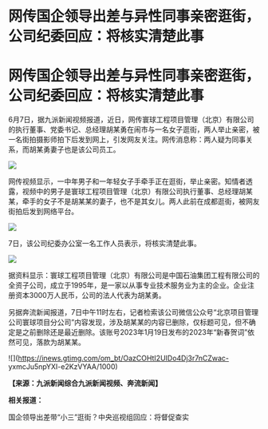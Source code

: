 # 网传国企领导出差与异性同事亲密逛街，公司纪委回应：将核实清楚此事

# 网传国企领导出差与异性同事亲密逛街，公司纪委回应：将核实清楚此事

6月7日，据九派新闻视频报道，近日，网传寰球工程项目管理（北京）有限公司的执行董事、党委书记、总经理胡某勇在闹市与一名女子逛街，两人举止亲密，被一名街拍摄影师拍下后发到网上，引发网友关注。网传消息称：两人疑为同事关系，而胡某勇妻子也是该公司员工。

![](https://inews.gtimg.com/om_bt/O6XRTYTIjEkYYGHuyDHCtDu1KBKZtDWv47Kbbf_uo79UwAA/1000)

网传视频显示，一中年男子和一年轻女子手牵手正在逛街，举止亲密。知情者透露，视频中的男子是寰球工程项目管理（北京）有限公司执行董事、总经理胡某某，牵手的女子不是胡某某的妻子，也不是其女儿。两人此前在成都逛街，被网友街拍后发到网络平台。

![](https://inews.gtimg.com/om_bt/OkPqTdvQSsrm1Vki8O3aG7SvrXpiPfA4b8Cfv90RVfhlQAA/1000)

7日，该公司纪委办公室一名工作人员表示，将核实清楚此事。

![](https://inews.gtimg.com/om_bt/OMSp0MqvXOr5a6QDxOLLtbKTB8I24xjSM4EO_XTENZplUAA/1000)

据资料显示：寰球工程项目管理（北京）有限公司是中国石油集团工程有限公司的全资子公司，成立于1995年，是一家以从事专业技术服务业为主的企业。企业注册资本3000万人民币，公司的法人代表为胡某勇。

另据奔流新闻报道，7日中午11时左右，记者检索该公司微信公众号“北京项目管理公司寰球项目分公司”内容发现，涉及胡某某的内容已删除，仅标题可见，但不确定是之前删除还是最近删除。该账号2023年1月19日发布的2023年“新春贺词”依然可见，落款为胡某某。

![](https://inews.gtimg.com/om_bt/OazCOHtI2UIDo4Dj3r7nCZwac-
yxmcJu5npYXI-e2KzVYAA/1000)

**【来源：九派新闻综合九派新闻视频、奔流新闻】**

**相关报道：**

国企领导出差带“小三”逛街？中央巡视组回应：将督促查实

